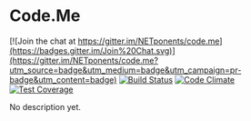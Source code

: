 Code.Me
========

[![Join the chat at https://gitter.im/NETponents/code.me](https://badges.gitter.im/Join%20Chat.svg)](https://gitter.im/NETponents/code.me?utm_source=badge&utm_medium=badge&utm_campaign=pr-badge&utm_content=badge) 
[![Build Status](https://travis-ci.org/NETponents/code.me.svg?branch=master)](https://travis-ci.org/NETponents/code.me)
[![Code Climate](https://codeclimate.com/github/NETponents/code.me/badges/gpa.svg)](https://codeclimate.com/github/NETponents/code.me)
[![Test Coverage](https://codeclimate.com/github/NETponents/code.me/badges/coverage.svg)](https://codeclimate.com/github/NETponents/code.me/coverage)

No description yet.
